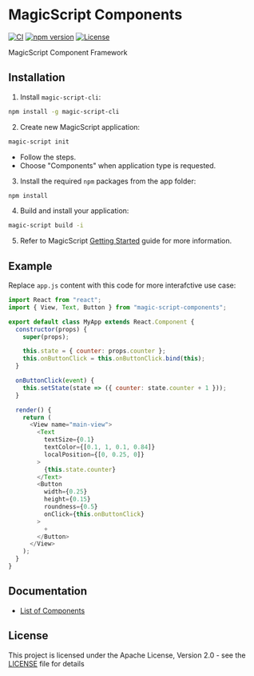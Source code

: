 # MagicScript Components

[![CI](https://github.com/magic-script/magic-script-components/workflows/CI/badge.svg)](https://github.com/magic-script/magic-script-components/actions) [![npm version](https://badge.fury.io/js/magic-script-components.svg)](https://badge.fury.io/js/magic-script-components) [![License](http://img.shields.io/:license-Apache%202.0-blue.svg)](LICENSE)

MagicScript Component Framework

## Installation

1. Install `magic-script-cli`:

```bash
npm install -g magic-script-cli
```

2. Create new MagicScript application:

```bash
magic-script init
```

- Follow the steps.
- Choose "Components" when application type is requested.

3. Install the required `npm` packages from the app folder:

```bash
npm install
```

4. Build and install your application:

```bash
magic-script build -i
```

5. Refer to MagicScript [Getting Started](https://www.magicscript.org/docs/getting-started) guide for more information.

## Example

Replace `app.js` content with this code for more interafctive use case:

```javascript
import React from "react";
import { View, Text, Button } from "magic-script-components";

export default class MyApp extends React.Component {
  constructor(props) {
    super(props);

    this.state = { counter: props.counter };
    this.onButtonClick = this.onButtonClick.bind(this);
  }

  onButtonClick(event) {
    this.setState(state => ({ counter: state.counter + 1 }));
  }

  render() {
    return (
      <View name="main-view">
        <Text
          textSize={0.1}
          textColor={[0.1, 1, 0.1, 0.84]}
          localPosition={[0, 0.25, 0]}
        >
          {this.state.counter}
        </Text>
        <Button
          width={0.25}
          height={0.15}
          roundness={0.5}
          onClick={this.onButtonClick}
        >
          +
        </Button>
      </View>
    );
  }
}
```

## Documentation

- [List of Components](docs/Components.md)

## License

This project is licensed under the Apache License, Version 2.0 - see the [LICENSE](LICENSE) file for details
